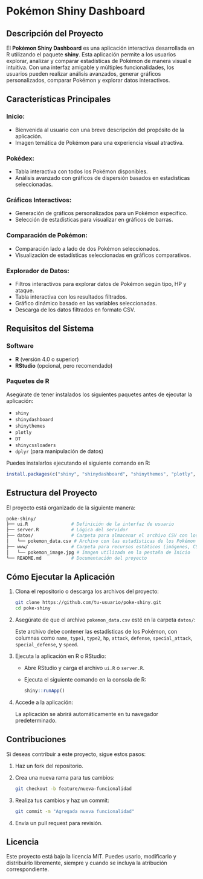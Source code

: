 # Pokémon Shiny Dashboard

## Descripción del Proyecto
El **Pokémon Shiny Dashboard** es una aplicación interactiva desarrollada en R utilizando el paquete **shiny**. Esta aplicación permite a los usuarios explorar, analizar y comparar estadísticas de Pokémon de manera visual e intuitiva. Con una interfaz amigable y múltiples funcionalidades, los usuarios pueden realizar análisis avanzados, generar gráficos personalizados, comparar Pokémon y explorar datos interactivos.

## Características Principales

### Inicio:
- Bienvenida al usuario con una breve descripción del propósito de la aplicación.
- Imagen temática de Pokémon para una experiencia visual atractiva.

### Pokédex:
- Tabla interactiva con todos los Pokémon disponibles.
- Análisis avanzado con gráficos de dispersión basados en estadísticas seleccionadas.

### Gráficos Interactivos:
- Generación de gráficos personalizados para un Pokémon específico.
- Selección de estadísticas para visualizar en gráficos de barras.

### Comparación de Pokémon:
- Comparación lado a lado de dos Pokémon seleccionados.
- Visualización de estadísticas seleccionadas en gráficos comparativos.

### Explorador de Datos:
- Filtros interactivos para explorar datos de Pokémon según tipo, HP y ataque.
- Tabla interactiva con los resultados filtrados.
- Gráfico dinámico basado en las variables seleccionadas.
- Descarga de los datos filtrados en formato CSV.

## Requisitos del Sistema

### Software
- **R** (versión 4.0 o superior)
- **RStudio** (opcional, pero recomendado)

### Paquetes de R
Asegúrate de tener instalados los siguientes paquetes antes de ejecutar la aplicación:

- `shiny`
- `shinydashboard`
- `shinythemes`
- `plotly`
- `DT`
- `shinycssloaders`
- `dplyr` (para manipulación de datos)

Puedes instalarlos ejecutando el siguiente comando en R:

```R
install.packages(c("shiny", "shinydashboard", "shinythemes", "plotly", "DT", "shinycssloaders", "dplyr"))
```

## Estructura del Proyecto

El proyecto está organizado de la siguiente manera:

```bash
poke-shiny/
├── ui.R                # Definición de la interfaz de usuario
├── server.R            # Lógica del servidor
├── datos/              # Carpeta para almacenar el archivo CSV con los datos de Pokémon
│   └── pokemon_data.csv # Archivo con las estadísticas de los Pokémon
├── www/                # Carpeta para recursos estáticos (imágenes, CSS, etc.)
│   └── pokemon_image.jpg # Imagen utilizada en la pestaña de Inicio
└── README.md           # Documentación del proyecto
```

## Cómo Ejecutar la Aplicación

1. Clona el repositorio o descarga los archivos del proyecto:

    ```bash
    git clone https://github.com/tu-usuario/poke-shiny.git
    cd poke-shiny
    ```

2. Asegúrate de que el archivo `pokemon_data.csv` esté en la carpeta `datos/`:

   Este archivo debe contener las estadísticas de los Pokémon, con columnas como `name`, `type1`, `type2`, `hp`, `attack`, `defense`, `special_attack`, `special_defense`, y `speed`.

3. Ejecuta la aplicación en R o RStudio:

    - Abre RStudio y carga el archivo `ui.R` o `server.R`.
    - Ejecuta el siguiente comando en la consola de R:

      ```r
      shiny::runApp()
      ```

4. Accede a la aplicación:

   La aplicación se abrirá automáticamente en tu navegador predeterminado.

## Contribuciones

Si deseas contribuir a este proyecto, sigue estos pasos:

1. Haz un fork del repositorio.
2. Crea una nueva rama para tus cambios:

    ```bash
    git checkout -b feature/nueva-funcionalidad
    ```

3. Realiza tus cambios y haz un commit:

    ```bash
    git commit -m "Agregada nueva funcionalidad"
    ```

4. Envía un pull request para revisión.

## Licencia

Este proyecto está bajo la licencia MIT. Puedes usarlo, modificarlo y distribuirlo libremente, siempre y cuando se incluya la atribución correspondiente.
```

